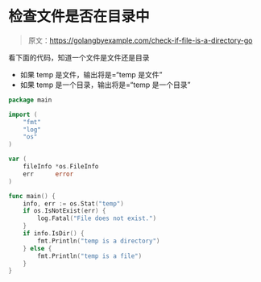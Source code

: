 # 检查文件是否在目录中

> 原文：<https://golangbyexample.com/check-if-file-is-a-directory-go>

看下面的代码，知道一个文件是文件还是目录

*   如果 temp 是文件，输出将是=“temp 是文件”
*   如果 temp 是一个目录，输出将是=“temp 是一个目录”

```go
package main

import (
    "fmt"
    "log"
    "os"
)

var (
    fileInfo *os.FileInfo
    err      error
)

func main() {
    info, err := os.Stat("temp")
    if os.IsNotExist(err) {
        log.Fatal("File does not exist.")
    }
    if info.IsDir() {
        fmt.Println("temp is a directory")
    } else {
        fmt.Println("temp is a file")
    }
}
```